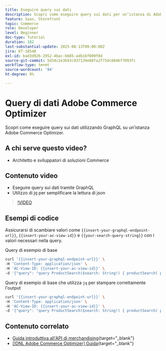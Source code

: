 ```yaml
---
title: Eseguire query sui dati
description: Scopri come eseguire query sui dati per un’istanza di Adobe Commerce Optimizer.
feature: Saas, Storefront
topic: Commerce
role: Developer
level: Beginner
doc-type: Tutorial
duration: 182
last-substantial-update: 2025-08-13T00:00:00Z
jira: KT-18548
exl-id: bad3d926-2952-4bac-b685-adb16f009f8d
source-git-commit: 5d34c2e3b93c937139e88fa2f75dc6046f7093fc
workflow-type: tm+mt
source-wordcount: '94'
ht-degree: 0%

---
```


# Query di dati Adobe Commerce Optimizer

Scopri come eseguire query sui dati utilizzando GraphQL su un’istanza Adobe Commerce Optimizer.

## A chi serve questo video?

* Architetto e sviluppatori di soluzioni Commerce

## Contenuto video

* Eseguire query sui dati tramite GraphQL
* Utilizzo di jq per semplificare la lettura di json

>[!VIDEO](https://video.tv.adobe.com/v/3470800?learn=on&enablevpops)

## Esempi di codice

Assicurarsi di scambiare valori come `{{insert-your-graphql-endpoint-url}}`, `{{insert-your-ac-view-id}}` e `{{your-search-query-string}}` con i valori necessari nella query.

Query di esempio di base

```bash
curl '{{insert-your-graphql-endpoint-url}}' \
-H 'Content-Type: application/json' \
-H 'AC-View-ID: {{insert-your-ac-view-id}}' \
-d '{"query": "query ProductSearch($search: String!) { productSearch( phrase: $search, page_size: 10, current_page: 2) { items { productView { sku name description shortDescription images { url } ... on SimpleProductView { attributes { label name value } price { regular { amount { value currency } } roles } } } } } }", "variables": { "search": "{{your-search-query-string}}"}}'
```

Query di esempio di base che utilizza `jq` per stampare correttamente l&#39;output

```bash
curl '{{insert-your-graphql-endpoint-url}}' \
-H 'Content-Type: application/json' \
-H 'AC-View-ID: {{insert-your-ac-view-id}}' \
-d '{"query": "query ProductSearch($search: String!) { productSearch( phrase: $search, page_size: 10, current_page: 2) { items { productView { sku name description shortDescription images { url } ... on SimpleProductView { attributes { label name value } price { regular { amount { value currency } } roles } } } } } }", "variables": { "search": "{{your-search-query-string}}"}}' | jq .
```

## Contenuto correlato

* [Guida introduttiva all&#39;API di merchandising](https://developer.adobe.com/commerce/services/optimizer/merchandising-services/using-the-api/#make-your-first-request){target="_blank"}
* [[!DNL Adobe Commerce Optimizer] Guida](https://experienceleague.adobe.com/it/docs/commerce/optimizer/overview){target="_blank"}
